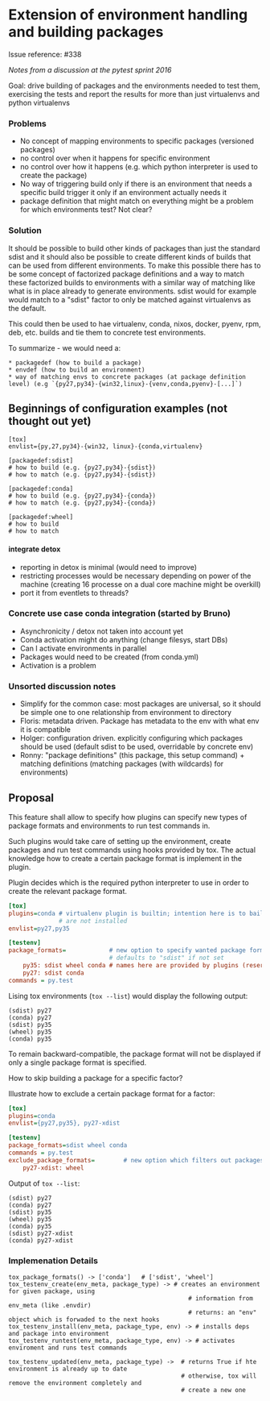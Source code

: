 # Extension of environment handling and building packages

Issue reference: #338

*Notes from a discussion at the pytest sprint 2016*

Goal: drive building of packages and the environments needed to test them, exercising the tests and report the results for more than just virtualenvs and python virtualenvs

### Problems

* No concept of mapping environments to specific packages (versioned packages)
* no control over when it happens for specific environment
* no control over how it happens (e.g. which python interpreter is used to create the package)
* No way of triggering build only if there is an environment that needs a specific build trigger it only if an environment actually needs it
* package definition that might match on everything might be a problem for which environments test? Not clear?

### Solution

It should be possible to build other kinds of packages than just the standard sdist and it should also be possible to create different kinds of builds that can be used from different environments. To make this possible there has to be some concept of factorized package definitions and a way to match these factorized builds to environments with a similar way of matching like what is in place already to generate environments. sdist would for example would match to a "sdist" factor to only be matched against virtualenvs as the default.

This could then be used to hae virtualenv, conda, nixos, docker, pyenv, rpm, deb, etc. builds and tie them to concrete test environments.

To summarize - we would need a:

    * packagedef (how to build a package)
    * envdef (how to build an environment)
    * way of matching envs to concrete packages (at package definition level) (e.g `{py27,py34}-{win32,linux}-{venv,conda,pyenv}-[...]`)

## Beginnings of configuration examples (not thought out yet)

    [tox]
    envlist={py,27,py34}-{win32, linux}-{conda,virtualenv}

    [packagedef:sdist]
    # how to build (e.g. {py27,py34}-{sdist})
    # how to match (e.g. {py27,py34}-{sdist})

    [packagedef:conda]
    # how to build (e.g. {py27,py34}-{conda})
    # how to match (e.g. {py27,py34}-{conda})

    [packagedef:wheel]
    # how to build
    # how to match

#### integrate detox

* reporting in detox is minimal (would need to improve)
* restricting processes would be necessary depending on power of the machine
  (creating 16 processe on a dual core machine might be overkill)
* port it from eventlets to threads?

### Concrete use case conda integration (started by Bruno)

* Asynchronicity / detox not taken into account yet
* Conda activation might do anything (change filesys, start DBs)
* Can I activate environments in parallel
* Packages would need to be created (from conda.yml)
* Activation is a problem


### Unsorted discussion notes

* Simplify for the common case: most packages are universal, so it should be simple
one to one relationship from environment to directory
* Floris: metadata driven. Package has metadata to the env with what env it is compatible
* Holger: configuration driven. explicitly configuring which packages should be used (default sdist to be used, overridable by concrete env)
* Ronny: "package definitions" (this package, this setup command) + matching definitions (matching packages (with wildcards) for environments)


## Proposal

This feature shall allow to specify how plugins can specify new types of package formats and environments to run test
commands in.

Such plugins would take care of setting up the environment, create packages and run test commands using hooks provided
by tox. The actual knowledge how to create a certain package format is implement in the plugin.

Plugin decides which is the required python interpreter to use in order to create the relevant package format.


```ini
[tox]
plugins=conda # virtualenv plugin is builtin; intention here is to bail out early in case the specified plugins
              # are not installed
envlist=py27,py35

[testenv]
package_formats=            # new option to specify wanted package formats for test environment using tox factors feature
                            # defaults to "sdist" if not set
    py35: sdist wheel conda # names here are provided by plugins (reserved keywords)
    py27: sdist conda
commands = py.test
```

Lising tox environments (`tox --list`) would display the following output:

```
(sdist) py27
(conda) py27
(sdist) py35
(wheel) py35
(conda) py35
```

To remain backward-compatible, the package format will not be displayed if only a single package format is specified.



How to skip building a package for a specific factor?

Illustrate how to exclude a certain package format for a factor:

```ini
[tox]
plugins=conda
envlist={py27,py35}, py27-xdist

[testenv]
package_formats=sdist wheel conda
commands = py.test
exclude_package_formats=        # new option which filters out packages
    py27-xdist: wheel
```

Output of `tox --list`:

```
(sdist) py27
(conda) py27
(sdist) py35
(wheel) py35
(conda) py35
(sdist) py27-xdist
(conda) py27-xdist
```


### Implemenation Details

```
tox_package_formats() -> ['conda']   # ['sdist', 'wheel']
tox_testenv_create(env_meta, package_type) -> # creates an environment for given package, using
                                                  # information from env_meta (like .envdir)
                                                  # returns: an "env" object which is forwaded to the next hooks
tox_testenv_install(env_meta, package_type, env) -> # installs deps and package into environment
tox_testenv_runtest(env_meta, package_type, env) -> # activates enviroment and runs test commands

tox_testenv_updated(env_meta, package_type) ->  # returns True if hte environment is already up to date
                                                # otherwise, tox will remove the environment completely and
                                                # create a new one
```
